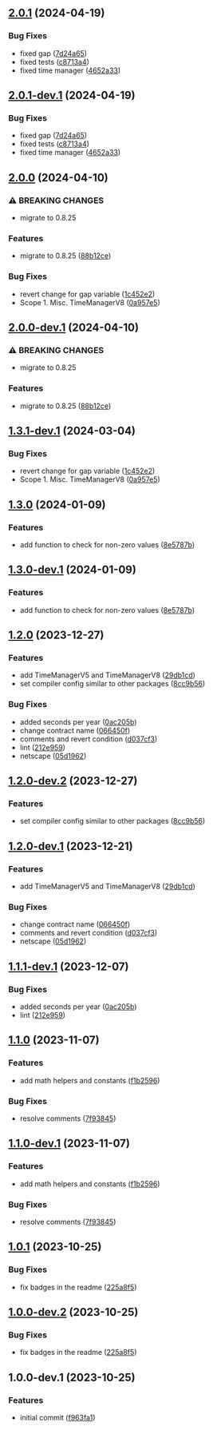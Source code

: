 ## [2.0.1](https://github.com/VenusProtocol/solidity-utilities/compare/v2.0.0...v2.0.1) (2024-04-19)


### Bug Fixes

* fixed gap ([7d24a65](https://github.com/VenusProtocol/solidity-utilities/commit/7d24a656b2477d29021d6748d839cd949e9bf0c3))
* fixed tests ([c8713a4](https://github.com/VenusProtocol/solidity-utilities/commit/c8713a4326271c1a1d3bc7da28734b1f6f023aad))
* fixed time manager ([4652a33](https://github.com/VenusProtocol/solidity-utilities/commit/4652a3347ab2a9ccd7c97bf23610d06da42b2d8f))

## [2.0.1-dev.1](https://github.com/VenusProtocol/solidity-utilities/compare/v2.0.0...v2.0.1-dev.1) (2024-04-19)


### Bug Fixes

* fixed gap ([7d24a65](https://github.com/VenusProtocol/solidity-utilities/commit/7d24a656b2477d29021d6748d839cd949e9bf0c3))
* fixed tests ([c8713a4](https://github.com/VenusProtocol/solidity-utilities/commit/c8713a4326271c1a1d3bc7da28734b1f6f023aad))
* fixed time manager ([4652a33](https://github.com/VenusProtocol/solidity-utilities/commit/4652a3347ab2a9ccd7c97bf23610d06da42b2d8f))

## [2.0.0](https://github.com/VenusProtocol/solidity-utilities/compare/v1.3.0...v2.0.0) (2024-04-10)


### ⚠ BREAKING CHANGES

* migrate to 0.8.25

### Features

* migrate to 0.8.25 ([88b12ce](https://github.com/VenusProtocol/solidity-utilities/commit/88b12ce1f501b650eeacb8664d0fc744f1c3b61b))


### Bug Fixes

* revert change for gap variable ([1c452e2](https://github.com/VenusProtocol/solidity-utilities/commit/1c452e2a14833716640458716bec6b1c6bf67ecf))
* Scope 1. Misc. TimeManagerV8 ([0a957e5](https://github.com/VenusProtocol/solidity-utilities/commit/0a957e59733ca79b3cf547974a39a3b435c87b0a))

## [2.0.0-dev.1](https://github.com/VenusProtocol/solidity-utilities/compare/v1.3.1-dev.1...v2.0.0-dev.1) (2024-04-10)


### ⚠ BREAKING CHANGES

* migrate to 0.8.25

### Features

* migrate to 0.8.25 ([88b12ce](https://github.com/VenusProtocol/solidity-utilities/commit/88b12ce1f501b650eeacb8664d0fc744f1c3b61b))

## [1.3.1-dev.1](https://github.com/VenusProtocol/solidity-utilities/compare/v1.3.0...v1.3.1-dev.1) (2024-03-04)


### Bug Fixes

* revert change for gap variable ([1c452e2](https://github.com/VenusProtocol/solidity-utilities/commit/1c452e2a14833716640458716bec6b1c6bf67ecf))
* Scope 1. Misc. TimeManagerV8 ([0a957e5](https://github.com/VenusProtocol/solidity-utilities/commit/0a957e59733ca79b3cf547974a39a3b435c87b0a))

## [1.3.0](https://github.com/VenusProtocol/solidity-utilities/compare/v1.2.0...v1.3.0) (2024-01-09)


### Features

* add function to check for non-zero values ([8e5787b](https://github.com/VenusProtocol/solidity-utilities/commit/8e5787bfe8af37077b6f6a68732a33d0551eac79))

## [1.3.0-dev.1](https://github.com/VenusProtocol/solidity-utilities/compare/v1.2.0...v1.3.0-dev.1) (2024-01-09)


### Features

* add function to check for non-zero values ([8e5787b](https://github.com/VenusProtocol/solidity-utilities/commit/8e5787bfe8af37077b6f6a68732a33d0551eac79))

## [1.2.0](https://github.com/VenusProtocol/solidity-utilities/compare/v1.1.0...v1.2.0) (2023-12-27)


### Features

* add TimeManagerV5 and TimeManagerV8 ([29db1cd](https://github.com/VenusProtocol/solidity-utilities/commit/29db1cdc8455a04736fcc2fc5e5cf6221aa5050d))
* set compiler config similar to other packages ([8cc9b56](https://github.com/VenusProtocol/solidity-utilities/commit/8cc9b560e38b0692023b536be0ae3cbb3f228aa2))


### Bug Fixes

* added seconds per year ([0ac205b](https://github.com/VenusProtocol/solidity-utilities/commit/0ac205b92d2a84b9832c764f21bab09bc2a8cda8))
* change contract name ([066450f](https://github.com/VenusProtocol/solidity-utilities/commit/066450f79d1c0872ed9baa39f55ebb2952ebb33f))
* comments and revert condition ([d037cf3](https://github.com/VenusProtocol/solidity-utilities/commit/d037cf33114552e730aee83e209bd4c937d73703))
* lint ([212e959](https://github.com/VenusProtocol/solidity-utilities/commit/212e9590568ba433a2d5b7b40445374143f20561))
* netscape ([05d1962](https://github.com/VenusProtocol/solidity-utilities/commit/05d19627e649cc456e15dcf2da9671d19ccfe4fa))

## [1.2.0-dev.2](https://github.com/VenusProtocol/solidity-utilities/compare/v1.2.0-dev.1...v1.2.0-dev.2) (2023-12-27)


### Features

* set compiler config similar to other packages ([8cc9b56](https://github.com/VenusProtocol/solidity-utilities/commit/8cc9b560e38b0692023b536be0ae3cbb3f228aa2))

## [1.2.0-dev.1](https://github.com/VenusProtocol/solidity-utilities/compare/v1.1.1-dev.1...v1.2.0-dev.1) (2023-12-21)


### Features

* add TimeManagerV5 and TimeManagerV8 ([29db1cd](https://github.com/VenusProtocol/solidity-utilities/commit/29db1cdc8455a04736fcc2fc5e5cf6221aa5050d))


### Bug Fixes

* change contract name ([066450f](https://github.com/VenusProtocol/solidity-utilities/commit/066450f79d1c0872ed9baa39f55ebb2952ebb33f))
* comments and revert condition ([d037cf3](https://github.com/VenusProtocol/solidity-utilities/commit/d037cf33114552e730aee83e209bd4c937d73703))
* netscape ([05d1962](https://github.com/VenusProtocol/solidity-utilities/commit/05d19627e649cc456e15dcf2da9671d19ccfe4fa))

## [1.1.1-dev.1](https://github.com/VenusProtocol/solidity-utilities/compare/v1.1.0...v1.1.1-dev.1) (2023-12-07)


### Bug Fixes

* added seconds per year ([0ac205b](https://github.com/VenusProtocol/solidity-utilities/commit/0ac205b92d2a84b9832c764f21bab09bc2a8cda8))
* lint ([212e959](https://github.com/VenusProtocol/solidity-utilities/commit/212e9590568ba433a2d5b7b40445374143f20561))

## [1.1.0](https://github.com/VenusProtocol/solidity-utilities/compare/v1.0.1...v1.1.0) (2023-11-07)


### Features

* add math helpers and constants ([f1b2596](https://github.com/VenusProtocol/solidity-utilities/commit/f1b2596b8f508be48cce1bf5f4643dbe8a91467a))


### Bug Fixes

* resolve comments ([7f93845](https://github.com/VenusProtocol/solidity-utilities/commit/7f938459cad0743da83718dcb48f4678bed52c77))

## [1.1.0-dev.1](https://github.com/VenusProtocol/solidity-utilities/compare/v1.0.1...v1.1.0-dev.1) (2023-11-07)


### Features

* add math helpers and constants ([f1b2596](https://github.com/VenusProtocol/solidity-utilities/commit/f1b2596b8f508be48cce1bf5f4643dbe8a91467a))


### Bug Fixes

* resolve comments ([7f93845](https://github.com/VenusProtocol/solidity-utilities/commit/7f938459cad0743da83718dcb48f4678bed52c77))

## [1.0.1](https://github.com/VenusProtocol/solidity-utilities/compare/v1.0.0...v1.0.1) (2023-10-25)


### Bug Fixes

* fix badges in the readme ([225a8f5](https://github.com/VenusProtocol/solidity-utilities/commit/225a8f5d2fcdc794439e18688210b52155bc9d41))

## [1.0.0-dev.2](https://github.com/VenusProtocol/solidity-utilities/compare/v1.0.0-dev.1...v1.0.0-dev.2) (2023-10-25)


### Bug Fixes

* fix badges in the readme ([225a8f5](https://github.com/VenusProtocol/solidity-utilities/commit/225a8f5d2fcdc794439e18688210b52155bc9d41))

## 1.0.0-dev.1 (2023-10-25)


### Features

* initial commit ([f963fa1](https://github.com/VenusProtocol/solidity-utilities/commit/f963fa1d094c375b499691c62547a40125f30f67))
